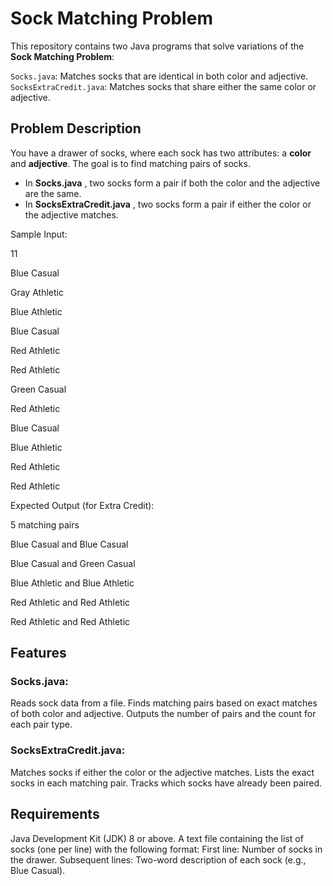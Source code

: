 # Sock Matching Problem
This repository contains two Java programs that solve variations of the **Sock Matching Problem**:

`Socks.java`: Matches socks that are identical in both color and adjective.<br>
`SocksExtraCredit.java`: Matches socks that share either the same color or adjective.<br>

## Problem Description
You have a drawer of socks, where each sock has two attributes: a **color** and **adjective**. The goal is to find matching pairs of socks.
<ul>
<li>In <strong>Socks.java</strong> , two socks form a pair if both the color and the adjective are the same.</li>
<li>In <strong>SocksExtraCredit.java</strong> , two socks form a pair if either the color or the adjective matches.</p></li>
</ul>

<p>Sample Input:
<p>11</p>
<p>Blue Casual</p>
<p>Gray Athletic</p>
<p>Blue Athletic</p>
<p>Blue Casual</p>
<p>Red Athletic</p>
<p>Red Athletic</p>
<p>Green Casual</p>
<p>Red Athletic</p>
<p>Blue Casual</p>
<p>Blue Athletic</p>
<p>Red Athletic</p>
<p>Red Athletic</p>
</p>

<p>Expected Output (for Extra Credit):
<p>5 matching pairs</p>
<p>Blue Casual and Blue Casual</p>
<p>Blue Casual and Green Casual</p>
<p>Blue Athletic and Blue Athletic</p>
<p>Red Athletic and Red Athletic</p>
<p>Red Athletic and Red Athletic</p>

## Features
### Socks.java:
Reads sock data from a file.
Finds matching pairs based on exact matches of both color and adjective.
Outputs the number of pairs and the count for each pair type.

### SocksExtraCredit.java:
Matches socks if either the color or the adjective matches.
Lists the exact socks in each matching pair.
Tracks which socks have already been paired.

## Requirements
<p>Java Development Kit (JDK) 8 or above.
A text file containing the list of socks (one per line) with the following format:
First line: Number of socks in the drawer.
Subsequent lines: Two-word description of each sock (e.g., Blue Casual).
</p>
